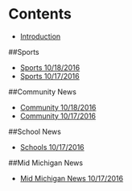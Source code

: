 # Contents

* [Introduction](README.md)

##Sports
* [Sports 10/18/2016](_posts/athletics-10182016md.md)
* [Sports 10/17/2016](_posts/2016-10-16-shepherd-athletics-10162016.md)

##Community News
* [Community 10/18/2016](_posts/community-10182016md.md)
* [Community 10/17/2016](_posts/communitynews.md)

##School News
* [Schools 10/17/2016](_posts/schools-10172016.md)

##Mid Michigan News
* [Mid Michigan News 10/17/2016](_posts/midmichigannews-10172016md.md)

